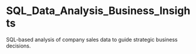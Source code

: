 # SQL_Data_Analysis_Business_Insights
SQL-based analysis of company sales data to guide strategic business decisions. 
